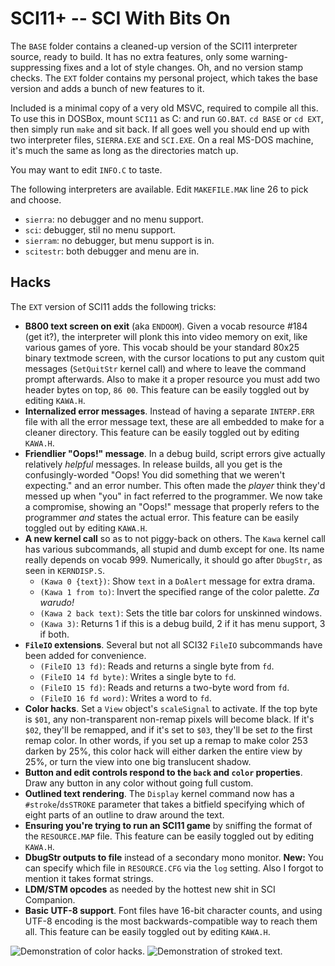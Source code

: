 # SCI11+ -- SCI With Bits On

The `BASE` folder contains a cleaned-up version of the SCI11 interpreter source, ready to build. It has no extra features, only some warning-suppressing fixes and a lot of style changes. Oh, and no version stamp checks.
The `EXT` folder contains my personal project, which takes the base version and adds a bunch of new features to it.

Included is a minimal copy of a very old MSVC, required to compile all this. To use this in DOSBox, mount `SCI11` as C: and run `GO.BAT`. `cd BASE` or `cd EXT`, then simply run `make` and sit back. If all goes well you should end up with two interpreter files, `SIERRA.EXE` and `SCI.EXE`. On a real MS-DOS machine, it's much the same as long as the directories match up.

You may want to edit `INFO.C` to taste.

The following interpreters are available. Edit `MAKEFILE.MAK` line 26 to pick and choose.

*  `sierra`: no debugger and no menu support.
*  `sci`: debugger, stil no menu support.
*  `sierram`: no debugger, but menu support is in.
*  `scitestr`: both debugger and menu are in.


## Hacks

The `EXT` version of SCI11 adds the following tricks:

*  **B800 text screen on exit** (aka `ENDOOM`). Given a vocab resource #184 (get it?), the interpreter will plonk this into video memory on exit, like various games of yore. This vocab should be your standard 80x25 binary textmode screen, with the cursor locations to put any custom quit messages (`SetQuitStr` kernel call) and where to leave the command prompt afterwards. Also to make it a proper resource you must add two header bytes on top, `86 00`. This feature can be easily toggled out by editing `KAWA.H`.
*  **Internalized error messages**. Instead of having a separate `INTERP.ERR` file with all the error message text, these are all embedded to make for a cleaner directory. This feature can be easily toggled out by editing `KAWA.H`.
*  **Friendlier "Oops!" message**. In a debug build, script errors give actually relatively *helpful* messages. In release builds, all you get is the confusingly-worded "Oops! You did something that we weren't expecting." and an error number. This often made the *player* think they'd messed up when "you" in fact referred to the programmer. We now take a compromise, showing an "Oops!" message that properly refers to the programmer *and* states the actual error. This feature can be easily toggled out by editing `KAWA.H`.
*  **A new kernel call** so as to not piggy-back on others. The `Kawa` kernel call has various subcommands, all stupid and dumb except for one. Its name really depends on vocab 999. Numerically, it should go after `DbugStr`, as seen in `KERNDISP.S`.
    *  `(Kawa 0 {text})`: Show `text` in a `DoAlert` message for extra drama.
    *  `(Kawa 1 from to)`: Invert the specified range of the color palette. *Za warudo!*
    *  `(Kawa 2 back text)`: Sets the title bar colors for unskinned windows.
    *  `(Kawa 3)`: Returns 1 if this is a debug build, 2 if it has menu support, 3 if both.
*  **`FileIO` extensions**. Several but not all SCI32 `FileIO` subcommands have been added for convenience.
    *  `(FileIO 13 fd)`: Reads and returns a single byte from `fd`.
    *  `(FileIO 14 fd byte)`: Writes a single byte to `fd`.
    *  `(FileIO 15 fd)`: Reads and returns a two-byte word from `fd`.
    *  `(FileIO 16 fd word)`: Writes a word to `fd`.
*  **Color hacks**. Set a `View` object's `scaleSignal` to activate. If the top byte is `$01`, any non-transparent non-remap pixels will become black. If it's `$02`, they'll be remapped, and if it's set to `$03`, they'll be set *to* the first remap color. In other words, if you set up a remap to make color 253 darken by 25%, this color hack will either darken the entire view by 25%, or turn the view into one big translucent shadow.
*  **Button and edit controls respond to the `back` and `color` properties**. Draw any button in any color without going full custom.
*  **Outlined text rendering**. The `Display` kernel command now has a `#stroke`/`dsSTROKE` parameter that takes a bitfield specifying which of eight parts of an outline to draw around the text.
*  **Ensuring you're trying to run an SCI11 game** by sniffing the format of the `RESOURCE.MAP` file. This feature can be easily toggled out by editing `KAWA.H`.
*  **DbugStr outputs to file** instead of a secondary mono monitor. **New:** You can specify which file in `RESOURCE.CFG` via the `log` setting. Also I forgot to mention it takes format strings.
*  **LDM/STM opcodes** as needed by the hottest new shit in SCI Companion.
*  **Basic UTF-8 support**. Font files have 16-bit character counts, and using UTF-8 encoding is the most backwards-compatible way to reach them all. This feature can be easily toggled out by editing `KAWA.H`.

![Demonstration of color hacks.](http://helmet.kafuka.org/sci/.images/colorhaxdemo1.gif)
![Demonstration of stroked text.](http://helmet.kafuka.org/sci/.images/dsstroke.png)
